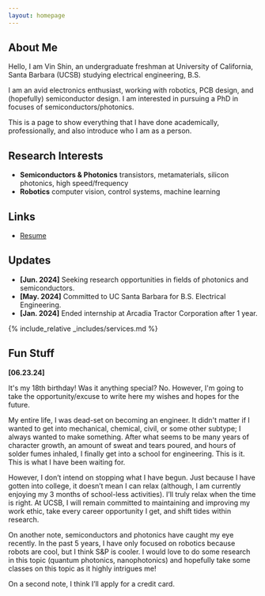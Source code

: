 ```yaml
---
layout: homepage
---
```


## About Me

Hello, I am Vin Shin, an undergraduate freshman at University of California, Santa Barbara (UCSB) studying electrical engineering, B.S. 

I am an avid electronics enthusiast, working with robotics, PCB design, and (hopefully) semiconductor design. I am interested in pursuing a PhD in focuses of semiconductors/photonics.

This is a page to show everything that I have done academically, professionally, and also introduce who I am as a person.

## Research Interests

- **Semiconductors & Photonics** transistors, metamaterials, silicon photonics, high speed/frequency
- **Robotics** computer vision, control systems, machine learning

## Links

<ul style="margin:0 0 5px;">
 <li><a href="./assets/files/VSRjun2024.pdf"><autocolor>Resume</autocolor></a></li>
</ul>

## Updates

- **[Jun. 2024]** Seeking research opportunities in fields of photonics and semiconductors.
- **[May. 2024]** Committed to UC Santa Barbara for B.S. Electrical Engineering.
- **[Jan. 2024]** Ended internship at Arcadia Tractor Corporation after 1 year.



{% include_relative _includes/services.md %}

## Fun Stuff

**[06.23.24]**

It's my 18th birthday! Was it anything special? No. However, I'm going to take the opportunity/excuse to write here my wishes and hopes for the future. 

My entire life, I was dead-set on becoming an engineer. It didn't matter if I wanted to get into mechanical, chemical, civil, or some other subtype; I always wanted to make something. After what seems to be many years of character growth, an amount of sweat and tears poured, and hours of solder fumes inhaled, I finally get into a school for engineering. This is it. This is what I have been waiting for. 

However, I don’t intend on stopping what I have begun. Just because I have gotten into college, it doesn’t mean I can relax (although, I am currently enjoying my 3 months of school-less activities). I’ll truly relax when the time is right. At UCSB, I will remain committed to maintaining and improving my work ethic, take every career opportunity I get, and shift tides within research.

On another note, semiconductors and photonics have caught my eye recently. In the past 5 years, I have only focused on robotics because robots are cool, but I think S&P is cooler. I would love to do some research in this topic (quantum photonics, nanophotonics) and hopefully take some classes on this topic as it highly intrigues me!

On a second note, I think I’ll apply for a credit card.
 